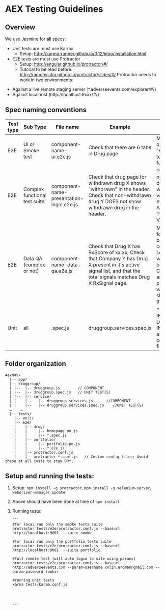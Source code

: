 AEX Testing Guidelines
==================



Overview
-----



We use Jasmine for **all** specs:

 - Unit tests are must use Karma:
   - Setup: http://karma-runner.github.io/0.12/intro/installation.html
 - E2E tests are must use Protractor
   - Setup: http://angular.github.io/protractor/#/
   - Tutorial to be read before: http://ramonvictor.github.io/protractor/slides/#/
Protractor needs to work in two environments:

 * Against a live remote staging server (*.adverseevents.com/explorer/#/)
 * Against localhost (http://localhost:9xxx/#/)


Spec naming conventions
---
| Test type | Sub Type                      | File name                                | Example                                                                                                                                                              | Notes                                                                                                                         |
|-----------|-------------------------------|------------------------------------------|----------------------------------------------------------------------------------------------------------------------------------------------------------------------|-------------------------------------------------------------------------------------------------------------------------------|
| E2E       | UI or Smoke test              | component-name-ui.e2e.js                 | Check that there are 6 tabs in Drug page                                                                                                                             | Meant to be quick "smoke" tests of functionality.                                                                             |
| E2E       | Complex functional test suite | component-name-presentation-logic.e2e.js | Check that drug page for withdrawn drug X shows "withdrawn" in the header. Check that non-withdrawn drug Y DOES not show withdrawn drug in the header.               | Typically nested describes to workout various examples eg: Ambien vs. Tysabri vs. Vioxx                                       |
| E2E       | Data QA (complex or not)      | component-name-data-qa.e2e.js            | Check that Drug X has RxScore of xx.xx; Check that Company Y has Drug X present in it's active signal list, and that the total signals matches Drug X RxSignal page. | Mostly used for Data QA between components. I.e. match values between Company and Drug pages where values should be the same. |
| Unit      | all                           | <filename>.spec.js                       | druggroup.services.spec.js                                                                                                                                           | ** MUST BE IN SAME LOCATION IN** app/.. as the actual component.js file.                                                          |

Folder organization
---

```
AexNav/
  |-- app/
  |-- druggroup/
  | |--  |-- druggroup.js        // COMPONENT
  | |--  |-- druggroup.spec.js   // UNIT TEST(S)
  | |--  |-- service/
  | |    |--   |-- druggroup.services.js      //COMPONENT
  | |    |--   |-- druggroup.services.spec.js    //UNIT TEST(S)
  …    …
  |-- tests/
    |-- unit/
    |-- e2e/
    |    |-- drug/
    |    |     |-- homepage.po.js
    |    |     |-- *.spec.js
    |    |-- portfolio/
    |    |     |-- portfolio.po.js
    |    |     |-- *.e2e.js
    |    |-- protractor.conf.js
    |    |-- protractor-*.conf.js   // Custom config files; Avoid these at all costs to stay DRY;
```

Setup and running the tests:
----

1. Setup: `npm install -g protractor`, `npm install -g selenium-server`, `webdriver-manager update`
2. Above should have been done at time of `npm install`
3. Running tests:

       ```
       #for local run only the smoke tests suite
       protractor tests/e2e/protractor.conf.js --baseurl http://localhost:9001  --suite smoke

       #for local run only the portfolio tests suite
       protractor tests/e2e/protractor.conf.js --baseurl http://localhost:9001  --suite portfolio

       #full remote test (will auto login to site using params)
       protractor tests/e2e/protractor.conf.js --baseurl http://adverseevents.com --param-username colin.erdman@gmail.com --param-password foobar

       #running unit tests
       karma tests/karma.conf.js




       ```
